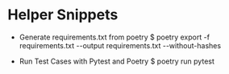 # Helper Snippets

* Generate requirements.txt from poetry
    $ poetry export -f requirements.txt --output requirements.txt --without-hashes

* Run Test Cases with Pytest and Poetry
    $ poetry run pytest
